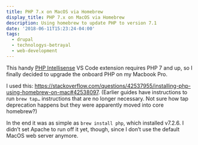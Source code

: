 ```yaml
---
title: PHP 7.x on MacOS via Homebrew
display_title: PHP 7.x on MacOS via Homebrew
description: Using homebrew to update PHP to version 7.1
date: '2018-06-11T15:23:24-04:00'
tags:
  - drupal
  - technologys-betrayal
  - web-development
---
```

This handy [PHP Intellisense](https://marketplace.visualstudio.com/items?itemName=felixfbecker.php-intellisense) VS Code extension requires PHP 7 and up, so I finally decided to upgrade the onboard PHP on my Macbook Pro.

I used this: <https://stackoverflow.com/questions/42537955/installing-php-using-homebrew-on-mac#42538097>. (Earlier guides have instructions to run `brew tap…` instructions that are no longer necessary. Not sure how tap deprecation happens but they were apparently moved into core homebrew?)

In the end it was as simple as `brew install php`, which installed v7.2.6. I didn’t set Apache to run off it yet, though, since I don’t use the default MacOS web server anymore.
